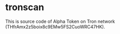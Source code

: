 # tronscan
This is source code of Alpha Token on Tron network (THfrAmx2z5boix8c9EMw5FS2CuoWRC47HK).
